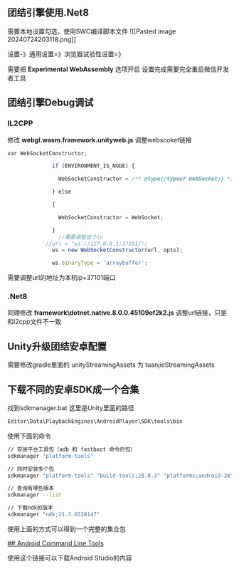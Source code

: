 
## 团结引擎使用.Net8

需要本地设置勾选，使用SWC编译脚本文件
![[Pasted image 20240724203118.png]]


设置-》通用设置=》浏览器试验性设置=》

需要把 **Experimental WebAssembly** 选项开启 设置完成需要完全重启微信开发者工具

## 团结引擎Debug调试

### IL2CPP

修改 **webgl.wasm.framework.unityweb.js** 调整webscoket链接

```js
var WebSocketConstructor;

              if (ENVIRONMENT_IS_NODE) {

                WebSocketConstructor = /** @type{(typeof WebSocket)} */(require('ws'));

              } else

              {

                WebSocketConstructor = WebSocket;

              }
				//需要调整这个ip
			//url = "ws://127.0.0.1:37101/";
              ws = new WebSocketConstructor(url, opts);

              ws.binaryType = 'arraybuffer';
```

需要调整url的地址为本机ip+37101端口 

### .Net8

同理修改 **framework\dotnet.native.8.0.0.45109of2k2.js** 调整url链接，只是和i2cpp文件不一致

## Unity升级团结安卓配置

需要修改gradle里面的 
unityStreamingAssets 为 tuanjieStreamingAssets

## 下载不同的安卓SDK成一个合集

找到sdkmanager.bat
这里是Unity里面的路径

```sh
Editor\Data\PlaybackEngines\AndroidPlayer\SDK\tools\bin
```

使用下面的命令

```sh
// 安装平台工具包（adb 和 fastboot 命令的包）
sdkmanager "platform-tools"

// 同时安装多个包
sdkmanager "platform-tools" "build-tools;28.0.3" "platforms;android-28"

```

```sh
// 查询有哪些版本
sdkmanager --list
```



```sh
// 下载ndk的版本
sdkmanager "ndk;21.3.6528147" 
```


使用上面的方式可以得到一个完整的集合包

[## Android Command Line Tools](https://developer.android.com/studio?hl=zh-cn)

使用这个链接可以下载Android Studio的内容
